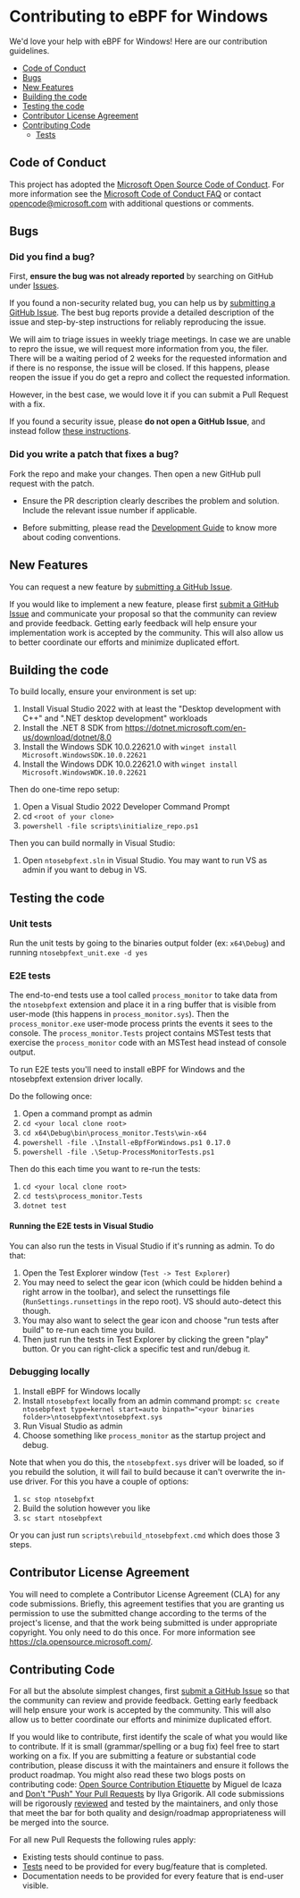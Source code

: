 # Contributing to eBPF for Windows

We'd love your help with eBPF for Windows! Here are our contribution guidelines.

- [Code of Conduct](#code-of-conduct)
- [Bugs](#bugs)
- [New Features](#new-features)
- [Building the code](#building-the-code)
- [Testing the code](#testing-the-code)
- [Contributor License Agreement](#contributor-license-agreement)
- [Contributing Code](#contributing-code)
  - [Tests](#tests)

 ## Code of Conduct

This project has adopted the [Microsoft Open Source Code of Conduct](https://opensource.microsoft.com/codeofconduct/).
For more information see the [Microsoft Code of Conduct FAQ](https://opensource.microsoft.com/codeofconduct/faq/)
or contact [opencode@microsoft.com](mailto:opencode@microsoft.com) with additional questions or comments.

## Bugs

### Did you find a bug?

First, **ensure the bug was not already reported** by searching on GitHub under
[Issues](https://github.com/microsoft/ebpf-for-windows/issues).

If you found a non-security related bug, you can help us by
[submitting a GitHub Issue](https://github.com/microsoft/ebpf-for-windows/issues/new).
The best bug reports provide a detailed description of the issue and step-by-step instructions
for reliably reproducing the issue.

We will aim to triage issues in weekly triage meetings. In case we are unable to repro the issue, we will request more information from you, the filer.
There will be a waiting period of 2 weeks for the requested information and if there is no response, the issue will be closed. If this happens, please reopen the issue if you do get a repro and collect the requested information.

However, in the best case, we would love it if you can submit a Pull Request with a fix.

If you found a security issue, please **do not open a GitHub Issue**, and instead follow
[these instructions](docs/SECURITY.md).

### Did you write a patch that fixes a bug?

Fork the repo and make your changes.
Then open a new GitHub pull request with the patch.

* Ensure the PR description clearly describes the problem and solution.
Include the relevant issue number if applicable.

* Before submitting, please read the [Development Guide](docs/DevelopmentGuide.md)
to know more about coding conventions.

## New Features

You can request a new feature by [submitting a GitHub Issue](https://github.com/microsoft/ebpf-for-windows/issues/new).

If you would like to implement a new feature, please first
[submit a GitHub Issue](https://github.com/microsoft/ebpf-for-windows/issues/new) and
communicate your proposal so that the community can review and provide feedback. Getting
early feedback will help ensure your implementation work is accepted by the community.
This will also allow us to better coordinate our efforts and minimize duplicated effort.

## Building the code

To build locally, ensure your environment is set up:

1. Install Visual Studio 2022 with at least the "Desktop development with C++" and ".NET desktop development" workloads
1. Install the .NET 8 SDK from https://dotnet.microsoft.com/en-us/download/dotnet/8.0
1. Install the Windows SDK 10.0.22621.0 with `winget install Microsoft.WindowsSDK.10.0.22621`
1. Install the Windows DDK 10.0.22621.0 with `winget install Microsoft.WindowsWDK.10.0.22621`

Then do one-time repo setup:

1. Open a Visual Studio 2022 Developer Command Prompt
1. cd `<root of your clone>`
1. `powershell -file scripts\initialize_repo.ps1`

Then you can build normally in Visual Studio:

1. Open `ntosebpfext.sln` in Visual Studio.  You may want to run VS as admin if you want to debug in VS.

## Testing the code

### Unit tests

Run the unit tests by going to the binaries output folder (ex: `x64\Debug`) and running `ntosebpfext_unit.exe -d yes`

### E2E tests

The end-to-end tests use a tool called `process_monitor` to take data from the `ntosebpfext` extension and place it in a ring buffer that is visible from user-mode (this happens in `process_monitor.sys`).  Then the `process_monitor.exe` user-mode process prints the events it sees to the console.  The `process_monitor.Tests` project contains MSTest tests that exercise the `process_monitor` code with an MSTest head instead of console output.

To run E2E tests you'll need to install eBPF for Windows and the ntosebpfext extension driver locally.

Do the following once:
1. Open a command prompt as admin
1. `cd <your local clone root>`
1. `cd x64\Debug\bin\process_monitor.Tests\win-x64`
1. `powershell -file .\Install-eBpfForWindows.ps1 0.17.0`
1. `powershell -file .\Setup-ProcessMonitorTests.ps1`

Then do this each time you want to re-run the tests:
1. `cd <your local clone root>`
1. `cd tests\process_monitor.Tests`
1. `dotnet test`

#### Running the E2E tests in Visual Studio

You can also run the tests in Visual Studio if it's running as admin.  To do that:

1. Open the Test Explorer window (`Test -> Test Explorer`)
1. You may need to select the gear icon (which could be hidden behind a right arrow in the toolbar), and select the runsettings file (`RunSettings.runsettings` in the repo root). VS should auto-detect this though.
1. You may also want to select the gear icon and choose "run tests after build" to re-run each time you build.
1. Then just run the tests in Test Explorer by clicking the green "play" button.  Or you can right-click a specific test and run/debug it.

### Debugging locally

1. Install eBPF for Windows locally
1. Install `ntosebpfext` locally from an admin command prompt: `sc create ntosebpfext type=kernel start=auto binpath="<your binaries folder>\ntosebpfext\ntosebpfext.sys`
1. Run Visual Studio as admin
1. Choose something like `process_monitor` as the startup project and debug.

Note that when you do this, the `ntosebpfext.sys` driver will be loaded, so if you rebuild the solution, it will fail to build because it can't overwrite the in-use driver.  For this you have a couple of options:

1. `sc stop ntosebpfxt`
1. Build the solution however you like
1. `sc start ntosebpfext`

Or you can just run `scripts\rebuild_ntosebpfext.cmd` which does those 3 steps.

## Contributor License Agreement

You will need to complete a Contributor License Agreement (CLA) for any code submissions.
Briefly, this agreement testifies that you are granting us permission to use the submitted
change according to the terms of the project's license, and that the work being submitted
is under appropriate copyright. You only need to do this once. For more information see
https://cla.opensource.microsoft.com/.

## Contributing Code

For all but the absolute simplest changes, first
[submit a GitHub Issue](https://github.com/microsoft/ebpf-for-windows/issues/new) so that the
community can review and provide feedback. Getting early feedback will help ensure your work
is accepted by the community. This will also allow us to better coordinate our efforts and
minimize duplicated effort.

If you would like to contribute, first identify the scale of what you would like to contribute.
If it is small (grammar/spelling or a bug fix) feel free to start working on a fix. If you are
submitting a feature or substantial code contribution, please discuss it with the maintainers and
ensure it follows the product roadmap. You might also read these two blogs posts on contributing
code: [Open Source Contribution Etiquette](http://tirania.org/blog/archive/2010/Dec-31.html) by Miguel de Icaza and
[Don't "Push" Your Pull Requests](https://www.igvita.com/2011/12/19/dont-push-your-pull-requests/) by Ilya Grigorik.
All code submissions will be rigorously [reviewed](docs/Governance.md) and tested by the maintainers, and only those that meet
the bar for both quality and design/roadmap appropriateness will be merged into the source.

For all new Pull Requests the following rules apply:
- Existing tests should continue to pass.
- [Tests](docs/AutomatedTests.md) need to be provided for every bug/feature that is completed.
- Documentation needs to be provided for every feature that is end-user visible.
